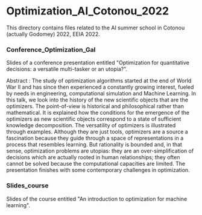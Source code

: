 # Optimization_AI_Cotonou_2022

This directory contains files related to the AI summer school in Cotonou (actually Godomey) 2022, EEIA 2022.

### Conference_Optimization_Gal

Slides of a conference presentation entitled "Optimization for quantitative decisions: a versatile multi-tasker or an utopia?".

Abstract :
The study of optimization algorithms started at the end of World War II and has since then experienced a constantly growing interest, fueled by needs in
engineering, computational simulation and Machine Learning. 
In this talk, we look into the history of the new scientific objects that are the optimizers. The point-of-view is historical and philosophical rather than mathematical. 
It is explained how the conditions for the emergence of the optimizers as new scientific objects correspond to a state of sufficient knowledge decomposition. The versatility of optimizers is illustrated through examples. Although they are just tools, optimizers are a source a fascination because they guide through a space of representations in a process that resembles learning. But rationality is bounded and, in that sense, optimization problems are utopias: they are an over-simplification of decisions which are actually rooted in human relationships; they often cannot be solved because the computational capacities are limited.
The presentation finishes with some contemporary challenges in optimization.


### Slides_course

Slides of the course entitled "An introduction to optimization for machine learning".

